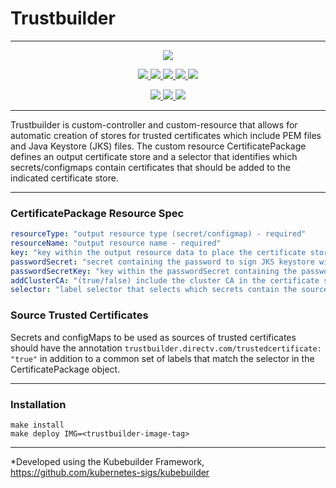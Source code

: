 # Trustbuilder

---

<p align="center">
  <a href="https://goreportcard.com/report/github.com/att-cloudnative-labs/trustbuilder" alt="Go Report Card">
    <img src="https://goreportcard.com/badge/github.com/att-cloudnative-labs/trustbuilder">
  </a>
</p>
<p align="center">
    <a href="https://github.com/att-cloudnative-labs/trustbuilder/graphs/contributors" alt="Contributors">
		<img src="https://img.shields.io/github/contributors/att-cloudnative-labs/trustbuilder.svg">
	</a>
	<a href="https://github.com/att-cloudnative-labs/trustbuilder/commits/master" alt="Commits">
		<img src="https://img.shields.io/github/commit-activity/m/att-cloudnative-labs/trustbuilder.svg">
	</a>
	<a href="https://github.com/att-cloudnative-labs/trustbuilder/pulls" alt="Open pull requests">
		<img src="https://img.shields.io/github/issues-pr-raw/att-cloudnative-labs/trustbuilder.svg">
	</a>
	<a href="https://github.com/att-cloudnative-labs/trustbuilder/pulls" alt="Closed pull requests">
    	<img src="https://img.shields.io/github/issues-pr-closed-raw/att-cloudnative-labs/trustbuilder.svg">
	</a>
	<a href="https://github.com/att-cloudnative-labs/trustbuilder/issues" alt="Issues">
		<img src="https://img.shields.io/github/issues-raw/att-cloudnative-labs/trustbuilder.svg">
	</a>
	</p>
<p align="center">
	<a href="https://github.com/att-cloudnative-labs/trustbuilder/stargazers" alt="Stars">
		<img src="https://img.shields.io/github/stars/att-cloudnative-labs/trustbuilder.svg?style=social">
	</a>
	<a href="https://github.com/att-cloudnative-labs/trustbuilder/watchers" alt="Watchers">
		<img src="https://img.shields.io/github/watchers/att-cloudnative-labs/trustbuilder.svg?style=social">
	</a>
	<a href="https://github.com/att-cloudnative-labs/trustbuilder/network/members" alt="Forks">
		<img src="https://img.shields.io/github/forks/att-cloudnative-labs/trustbuilder.svg?style=social">
	</a>
</p>

----

Trustbuilder is custom-controller and custom-resource that allows for automatic creation of stores for trusted certificates which include PEM files and Java Keystore (JKS) files. The custom resource CertificatePackage defines an output certificate store and a selector that identifies which secrets/configmaps contain certificates that should be added to the indicated certificate store.

----
### CertificatePackage Resource Spec
```yaml
resourceType: "output resource type (secret/configmap) - required"
resourceName: "output resource name - required"
key: "key within the output resource data to place the certificate store - required"
passwordSecret: "secret containing the password to sign JKS keystore with - required only for JKS type only"
passwordSecretKey: "key within the passwordSecret containing the password data - required only for JKS type only"
addClusterCA: "(true/false) include the cluster CA in the certificate store. Default: false"
selector: "label selector that selects which secrets contain the source trusted certificates"
```

### Source Trusted Certificates

Secrets and configMaps to be used as sources of trusted certificates should have the annotation ```trustbuilder.directv.com/trustedcertificate: "true"``` in addition to a common set of labels that match the selector in the CertificatePackage object.

----
### Installation

```shell script
make install
make deploy IMG=<trustbuilder-image-tag>
```

----

*Developed using the Kubebuilder Framework, https://github.com/kubernetes-sigs/kubebuilder
